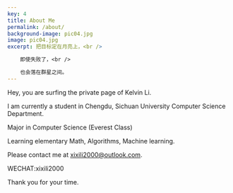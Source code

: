 ```yaml
---
key: 4
title: About Me
permalink: /about/
background-image: pic04.jpg
image: pic04.jpg
excerpt: 把目标定在月亮上，<br />

    即使失败了，<br />

    也会落在群星之间。
---
```


Hey, you are surfing the private page of Kelvin Li.

I am currently a student in Chengdu, Sichuan University Computer Science Department.

Major in Computer Science (Everest Class)

Learning elementary Math, Algorithms, Machine learning.

Please contact me at xixili2000@outlook.com.

WECHAT:xixili2000

Thank you for your time.

